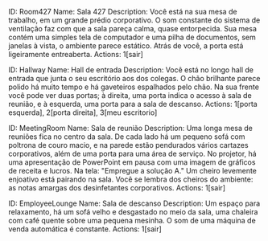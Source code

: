 ID: Room427
Name: Sala 427
Description: Você está na sua mesa de trabalho, em um grande prédio corporativo. O som constante do sistema de ventilação faz com que a sala pareça calma, quase entorpecida. Sua mesa contém uma simples tela de computador e uma pilha de documentos, sem janelas à vista, o ambiente parece estático. Atrás de você, a porta está ligeiramente entreaberta.
Actions: 1[sair]

ID: Hallway
Name: Hall de entrada
Description: Você está no longo hall de entrada que junta o seu escritório aos dos colegas. O chão brilhante parece polido há muito tempo e há gaveteiros espalhados pelo chão. Na sua frente você pode ver duas portas; à direita, uma porta indica o acesso à sala de reunião, e à esquerda, uma porta para a sala de descanso.
Actions: 1[porta esquerda], 2[porta direita], 3[meu escritorio]

ID: MeetingRoom
Name: Sala de reunião
Description: Uma longa mesa de reuniões fica no centro da sala. De cada lado há um pequeno sofá com poltrona de couro macio, e na parede estão pendurados vários cartazes corporativos, além de uma porta para uma área de serviço. No projetor, há uma apresentação de PowerPoint em pausa com uma imagem de gráficos de receita e lucros. Na tela: "Empregue a solução A." Um cheiro levemente enjoativo está pairando na sala. Você se lembra dos cheiros do ambiente: as notas amargas dos desinfetantes corporativos.
Actions: 1[sair]

ID: EmployeeLounge
Name: Sala de descanso
Description: Um espaço para relaxamento, há um sofá velho e desgastado no meio da sala, uma chaleira com café quente sobre uma pequena mesinha. O som de uma máquina de venda automática é constante.
Actions: 1[sair]
